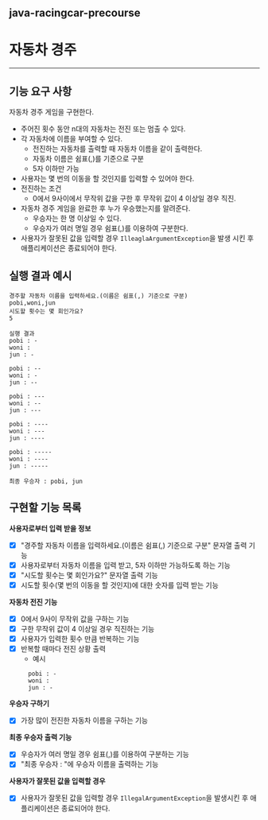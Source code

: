 ## java-racingcar-precourse
# 자동차 경주
***
## 기능 요구 사항
자동차 경주 게임을 구현한다.
- 주어진 횟수 동안 n대의 자동차는 전진 또는 멈출 수 있다.
- 각 자동차에 이름을 부여할 수 있다.
    - 전진하는 자동차를 출력할 때 자동차 이름을 같이 출력한다.
    - 자동차 이름은 쉼표(,)를 기준으로 구분
    - 5자 이하만 가능
- 사용자는 몇 번의 이동을 할 것인지를 입력할 수 있어야 한다.
- 전진하는 조건
    - 0에서 9사이에서 무작위 값을 구한 후 무작위 값이 4 이상일 경우 직진.
- 자동차 경주 게임을 완료한 후 누가 우승했는지를 알려준다.
    - 우승자는 한 명 이상일 수 있다.
    - 우승자가 여러 명일 경우 쉼표(,)를 이용하여 구분한다.
- 사용자가 잘못된 값을 입력할 경우 `IlleaglaArgumentException`을 발생 시킨 후 애플리케이션은 종료되어야 한다.


## 실행 결과 예시
```
경주할 자동차 이름을 입력하세요.(이름은 쉼표(,) 기준으로 구분)
pobi,woni,jun
시도할 횟수는 몇 회인가요?
5

실행 결과
pobi : -
woni :
jun : -

pobi : --
woni : -
jun : --

pobi : ---
woni : --
jun : ---

pobi : ----
woni : ---
jun : ----

pobi : -----
woni : ----
jun : -----

최종 우승자 : pobi, jun
```

## 구현할 기능 목록
**사용자로부터 입력 받을 정보**
- [x] "경주할 자동차 이름을 입력하세요.(이름은 쉼표(,) 기준으로 구분" 문자열 출력 기능
- [x] 사용자로부터 자동차 이름을 입력 받고, 5자 이하만 가능하도록 하는 기능
- [x] "시도할 횟수는 몇 회인가요?" 문자열 출력 기능
- [x] 시도할 횟수(몇 번의 이동을 할 것인지)에 대한 숫자를 입력 받는 기능

**자동차 전진 기능**
- [x] 0에서 9사이 무작위 값을 구하는 기능
- [x] 구한 무작위 값이 4 이상일 경우 직진하는 기능
- [x] 사용자가 입력한 횟수 만큼 반복하는 기능
- [x] 반복할 때마다 전진 상황 출력
    - 예시
  ```
    pobi : -
    woni :
    jun : -
    ```

**우승자 구하기**
- [x] 가장 많이 전진한 자동차 이름을 구하는 기능

**최종 우승자 출력 기능**
- [x] 우승자가 여러 명일 경우 쉼표(,)를 이용하여 구분하는 기능
- [x] "최종 우승자 : "에 우승자 이름을 출력하는 기능

**사용자가 잘못된 값을 입력할 경우**
- [x] 사용자가 잘못된 값을 입력할 경우 `IllegalArgumentException`을 발생시킨 후
  애플리케이션은 종료되어야 한다.